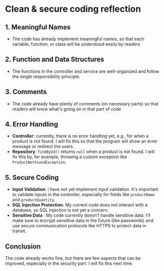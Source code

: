 # Clean & secure coding reflection

## 1. Meaningful Names
- The code has already implement meaningful names, so that each variable, function, or class will be understood easily by readers

## 2. Function and Data Structures
- The functions in the controller and service are well-organized and follow the single responsibility principle.
## 3. Comments
- The code already have plenty of comments (on necessary parts) so that readers will know what's going on in that part of code

## 4. Error Handling
- **Controller**: currently, there is no error handling yet, e.g., for when a product is not found. I will fix this so that the program will show an error message or redirect the users.
- **Repository**: `findById()` returns `null` when a product is not found. I will fix this by, for example, throwing a custom exception like `ProductNotFoundException`.

## 5. Secure Coding
- **Input Validation**: i have not yet implement input validation. It's important to validate inputs in the controller, especially for fields like `productName` and `productQuantity`.
- **SQL Injection Protection**: My current code does not interact with a database, so SQL injection is not yet a concern.
- **Sensitive Data** : My code currently doesn't handle sensitive data. I'll make sure to encrypt sensitive data in the future (like passwords) and use secure communication protocols like HTTPS to protect data in transit.

## Conclusion
The code already works fine, but there are few aspects that can be improved, especially in the security part. I will fix this next time.